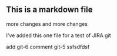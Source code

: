 ## This is a markdown file

more changes   and more changes

I've added this one file for a test of JIRA git


add git-6 comment   git-5
ssfsdfdsf
